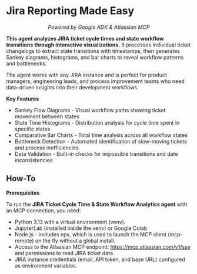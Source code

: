 # Jira Reporting Made Easy

<p style="text-align: center;"><em>Powered by Google ADK &amp; Atlassian MCP</em></p>

**This agent analyzes JIRA ticket cycle times and state workflow transitions through interactive visualizations.** It processes individual ticket changelogs to extract state transitions with timestamps, then generates Sankey diagrams, histograms, and bar charts to reveal workflow patterns and bottlenecks. 

The agent works with any JIRA instance and is perfect for product managers, engineering leads, and process improvement teams who need data-driven insights into their development workflows.

**Key Features**

* Sankey Flow Diagrams - Visual workflow paths showing ticket movement between states
* State Time Histograms - Distribution analysis for cycle time spent in specific states
* Comparative Bar Charts - Total time analysis across all workflow states
* Bottleneck Detection - Automated identification of slow-moving tickets and process inefficiencies
* Data Validation - Built-in checks for impossible transitions and date inconsistencies

## How-To 

**Prerequisites**

To run the **JIRA Ticket Cycle Time & State Workflow Analytics agent** with an MCP connection, you need:

* Python 3.13 with a virtual environment (venv).
* JupyterLab (installed inside the venv) or Google Colab
* Node.js - includes npx, which is used to launch the MCP client (mcp-remote) on the fly without a global install.
* Access to the Atlassian MCP endpoint: https://mcp.atlassian.com/v1/sse and permissions to read JIRA ticket data.
* JIRA instance credentials (email, API token, and base URL) configured as environment variables.
